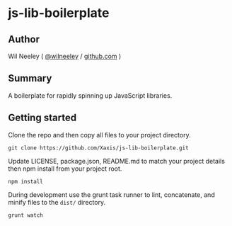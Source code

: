 # js-lib-boilerplate

## Author

Wil Neeley ( [@wilneeley](http://twitter.com/wilneeley) / [github.com](https://github.com/Xaxis) )

## Summary

A boilerplate for rapidly spinning up JavaScript libraries.

## Getting started

Clone the repo and then copy all files to your project directory.

```
git clone https://github.com/Xaxis/js-lib-boilerplate.git
```

Update LICENSE, package.json, README.md to match your project details then npm install from your project root.

```
npm install
```

During development use the grunt task runner to lint, concatenate, and minify files to the `dist/` directory.

```
grunt watch
```
